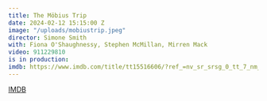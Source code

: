 ```yaml
---
title: The Möbius Trip
date: 2024-02-12 15:15:00 Z
image: "/uploads/mobiustrip.jpeg"
director: Simone Smith
with: Fiona O'Shaughnessy, Stephen McMillan, Mirren Mack
video: 911229810
is in production: 
imdb: https://www.imdb.com/title/tt15516606/?ref_=nv_sr_srsg_0_tt_7_nm_1_q_mobius%2520trip
---
```


[IMDB](https://www.imdb.com/title/tt15516606/?ref_=nv_sr_srsg_0_tt_7_nm_1_q_mobius%2520trip)